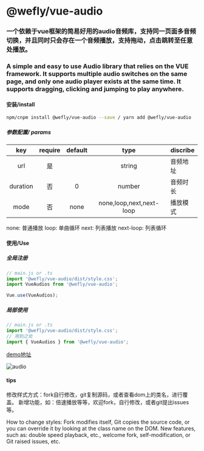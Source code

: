 # @wefly/vue-audio

### 一个依赖于vue框架的简易好用的audio音频库，支持同一页面多音频切换，并且同时只会存在一个音频播放，支持拖动，点击跳转至任意处播放。  
### A simple and easy to use Audio library that relies on the VUE framework. It supports multiple audio switches on the same page, and only one audio player exists at the same time. It supports dragging, clicking and jumping to play anywhere.

#### 安装/install
```bash
npm/cnpm install @wefly/vue-audio --save / yarn add @wefly/vue-audio
```

##### 参数配置/ params
| key  | require |  default |  type | discribe |  
| :--: | :-----: | :----: | :---: | -------- |  
| url | 是 |        | string | 音频地址 |
| duration | 否 | 0 | number | 音频时长 |
| mode | 否 | none | none,loop,next,next-loop | 播放模式 |
none: 普通播放
loop: 单曲循环
next: 列表播放
next-loop: 列表循环

#### 使用/Use

##### 全局注册
``` javascript
// main.js or .ts
import '@wefly/vue-audio/dist/style.css';
import VueAudios from '@wefly/vue-audio';

Vue.use(VueAudios);

```

##### 局部使用
``` javascript
// main.js or .ts
import '@wefly/vue-audio/dist/style.css';
// 用到之处
import { VueAudios } from '@wefly/vue-audio';
```

[demo地址](https://www.vitaminaq.cn/example/vue-audios)

![audio](https://raw.githubusercontent.com/Vitaminaq/plugins-vue/master/vue-audio/picture/vue-audio.gif)

#### tips
修改样式方式：fork自行修改，git复制源码，或者查看dom上的类名，进行覆盖。
新增功能，如：倍速播放等等，欢迎fork，自行修改，或者git提出issues等。

How to change styles: Fork modifies itself, Git copies the source code, or you can override it by looking at the class name on the DOM.
New features, such as: double speed playback, etc., welcome fork, self-modification, or Git raised issues, etc.
